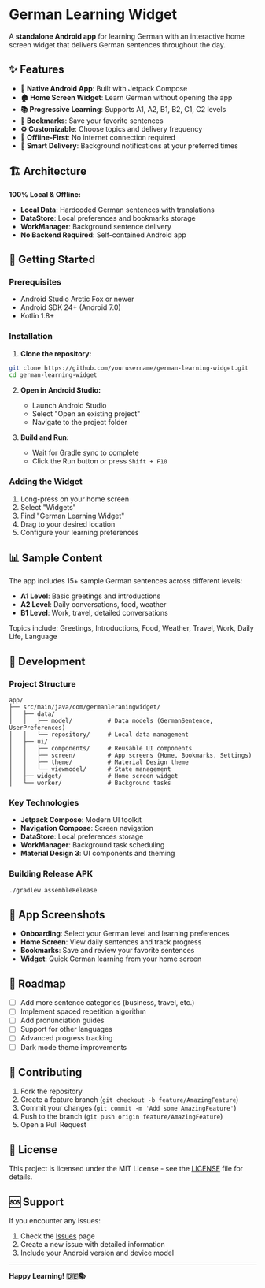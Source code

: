 # German Learning Widget

A **standalone Android app** for learning German with an interactive home screen widget that delivers German sentences throughout the day.

## ✨ Features

- **📱 Native Android App**: Built with Jetpack Compose
- **🏠 Home Screen Widget**: Learn German without opening the app
- **📚 Progressive Learning**: Supports A1, A2, B1, B2, C1, C2 levels
- **🔖 Bookmarks**: Save your favorite sentences
- **⚙️ Customizable**: Choose topics and delivery frequency
- **📱 Offline-First**: No internet connection required
- **🎯 Smart Delivery**: Background notifications at your preferred times

## 🏗️ Architecture

**100% Local & Offline:**
- **Local Data**: Hardcoded German sentences with translations
- **DataStore**: Local preferences and bookmarks storage
- **WorkManager**: Background sentence delivery
- **No Backend Required**: Self-contained Android app

## 🚀 Getting Started

### Prerequisites
- Android Studio Arctic Fox or newer
- Android SDK 24+ (Android 7.0)
- Kotlin 1.8+

### Installation

1. **Clone the repository:**
```bash
git clone https://github.com/yourusername/german-learning-widget.git
cd german-learning-widget
```

2. **Open in Android Studio:**
   - Launch Android Studio
   - Select "Open an existing project"
   - Navigate to the project folder

3. **Build and Run:**
   - Wait for Gradle sync to complete
   - Click the Run button or press `Shift + F10`

### Adding the Widget

1. Long-press on your home screen
2. Select "Widgets"
3. Find "German Learning Widget"
4. Drag to your desired location
5. Configure your learning preferences

## 📊 Sample Content

The app includes 15+ sample German sentences across different levels:
- **A1 Level**: Basic greetings and introductions
- **A2 Level**: Daily conversations, food, weather
- **B1 Level**: Work, travel, detailed conversations

Topics include: Greetings, Introductions, Food, Weather, Travel, Work, Daily Life, Language

## 🔧 Development

### Project Structure
```
app/
├── src/main/java/com/germanleraningwidget/
│   ├── data/
│   │   ├── model/          # Data models (GermanSentence, UserPreferences)
│   │   └── repository/     # Local data management
│   ├── ui/
│   │   ├── components/     # Reusable UI components
│   │   ├── screen/         # App screens (Home, Bookmarks, Settings)
│   │   ├── theme/          # Material Design theme
│   │   └── viewmodel/      # State management
│   ├── widget/             # Home screen widget
│   └── worker/             # Background tasks
```

### Key Technologies
- **Jetpack Compose**: Modern UI toolkit
- **Navigation Compose**: Screen navigation
- **DataStore**: Local preferences storage
- **WorkManager**: Background task scheduling
- **Material Design 3**: UI components and theming

### Building Release APK
```bash
./gradlew assembleRelease
```

## 📱 App Screenshots

- **Onboarding**: Select your German level and learning preferences
- **Home Screen**: View daily sentences and track progress
- **Bookmarks**: Save and review your favorite sentences
- **Widget**: Quick German learning from your home screen

## 🎯 Roadmap

- [ ] Add more sentence categories (business, travel, etc.)
- [ ] Implement spaced repetition algorithm
- [ ] Add pronunciation guides
- [ ] Support for other languages
- [ ] Advanced progress tracking
- [ ] Dark mode theme improvements

## 🤝 Contributing

1. Fork the repository
2. Create a feature branch (`git checkout -b feature/AmazingFeature`)
3. Commit your changes (`git commit -m 'Add some AmazingFeature'`)
4. Push to the branch (`git push origin feature/AmazingFeature`)
5. Open a Pull Request

## 📄 License

This project is licensed under the MIT License - see the [LICENSE](LICENSE) file for details.

## 🆘 Support

If you encounter any issues:
1. Check the [Issues](https://github.com/yourusername/german-learning-widget/issues) page
2. Create a new issue with detailed information
3. Include your Android version and device model

---

**Happy Learning! 🇩🇪📚** 
